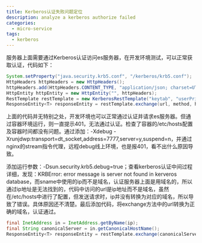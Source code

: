 ```yaml
---
title: Kerberos认证失败问题定位
description: analyze a kerberos authorize failed
categories:
  - micro-service
tags:
  - kerberos 
---
```


服务器上面需要通过Kerberos认证访问es服务器，在开发环境测试，可以正常获取认证，代码如下：

```java
System.setProperty("java.security.krb5.conf", "/kerberos/krb5.conf");
HttpHeaders httpHeaders = new HttpHeaders();
httpHeaders.add(HttpHeaders.CONTENT_TYPE, "application/json; charset=UTF-8");
HttpEntity httpEntity = new HttpEntity("", httpHeaders);
RestTemplate restTemplate = new KerberosRestTemplate("keytab", "userPrincipal");
ResponseEntity<T> responseEntity = restTemplate.exchange(url, method, httpEntity, clazz, Collections.EMPTY_MAP);
```

上面的代码并无特别之处，开发环境也可以正常通过认证并请求es服务器。但通过容器环境运行，则一直提示401，无法通过认证。检查了容器的/etc/hosts配置及容器时间都没有问题。通过添加：-Xdebug -Xrunjdwp:transport=dt_socket,address=7777,server=y,suspend=n，并通过nginx的stream指令代理，远程debug线上环境，也是报401，看不出什么原因导致。

添加运行参数：-Dsun.security.krb5.debug=true；查看kerberos认证中间过程详细，发现：KRBError: error message is server not found in kerveros database，而sname中使用的ip而不是域名，认证服务器上面是用域名的，所以通过ip地址是无法找到的，代码中访问的url是ip地址而不是域名，虽然在/etc/hosts中进行了配置，但发送请求时，ip并没有转换为对应的域名，所以导致了错误。具体原因还不清楚。最后添加代码，将exchange方法中的url转换为正确的域名，认证通过。

```java
final InetAddress in = InetAddress.getByName(ip);
final String canonicalServer = in.getCanonicalHostName();
ResponseEntity<T> responseEntity = restTemplate.exchange(canonicalServer , method, httpEntity, clazz, Collections.EMPTY_MAP);
```
